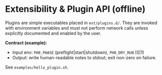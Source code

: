 # Extensibility & Plugin API (offline)

Plugins are simple executables placed in `ext/plugins.d/`.
They are invoked with environment variables and must not perform network calls
unless explicitly documented and enabled by the user.

**Contract (example):**
- Input env: `PH0_PHASE` (preflight|start|shutdown), `PH0_DRY_RUN` (0|1)
- Output: write human-readable notes to stdout; exit non-zero on failure.

See `examples/hello_plugin.sh`.
